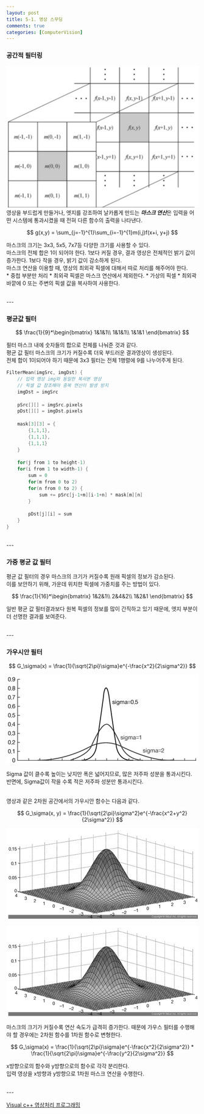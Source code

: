```yaml
---
layout: post
title: 5-1. 영상 스무딩
comments: true
categories: [ComputerVision]
---
```


### 공간적 필터링

![filter](/images/filter.png)
<br>
영상을 부드럽게 만들거나, 엣지를 강조하여 날카롭게 만드는 ***마스크 연산***은 입력을 어떤 시스템에 통과시켰을 때 전혀 다른 함수의 출력을 나타낸다. <br>

$$
	g(x,y) = \sum_{j=-1}^{1}\sum_{i=-1}^{1}m(i,j)f(x+i, y+j)	
$$

마스크의 크기는 3x3, 5x5, 7x7등 다양한 크기를 사용할 수 있다.<br>
마스크의 전체 합은 1이 되어야 한다. 1보다 커질 경우, 결과 영상은 전체적인 밝기 값이 증가한다. 1보다 작을 경우, 밝기 값이 감소하게 된다. <br>
마스크 연산을 이용할 때, 영상의 최외곽 픽셀에 대해서 따로 처리를 해주어야 한다. <br>
	* 중첩 부분만 처리
		* 최외곽 픽셀은 마스크 연산에서 제외한다.
	* 가상의 픽셀
		* 최외곽 바깥에 0 또는 주변의 픽셀 값을 복사하여 사용한다.
 
<br>
---
<br>

### 평균값 필터 

$$
 \frac{1}{9}*\begin{bmatrix}
1&1&1\\
1&1&1\\
1&1&1
\end{bmatrix}
$$

필터 마스크 내에 숫자들의 합으로 전체를 나눠준 것과 같다. <br>
평균 값 필터 마스크의 크기가 커질수록 더욱 부드러운 결과영상이 생성된다. <br>
전체 합이 1이되어야 하기 때문에 3x3 필터는 전체 1행렬에 9를 나누어주게 된다. <br>

~~~c++
FilterMean(imgSrc, imgDst) {
	// 입력 영상 img와 동일한 복사본 영상
	// 픽셀 값 참조해야 중복 연산이 발생 방지
	imgDst = imgSrc

	pSrc[][] = imgSrc.pixels
	pDst[][] = imgDst.pixels

	mask[3][3] = {
		{1,1,1},
		{1,1,1},
		{1,1,1}
	}

	for(j from 1 to height-1)
	for(i from 1 to width-1) {
		sum = 0
		for(m from 0 to 2)
		for(n from 0 to 2) {
			sum += pSrc[j-1+m][i-1+n] * mask[m][n]
		}

		pDst[j][i] = sum
	}
}
~~~

<br>
---
<br>

### 가중 평균 값 필터

평균 값 필터의 경우 마스크의 크기가 커질수록 원래 픽셀의 정보가 감소된다. <br>
이를 보안하기 위해, 가운데 위치한 픽셀에 가중치를 주는 방법이 있다. <br>

$$
 \frac{1}{16}*\begin{bmatrix}
1&2&1\\
2&4&2\\
1&2&1 
\end{bmatrix}
$$

일반 평균 값 필터결과보다 원복 픽셀의 정보를 많이 간직하고 있기 때문에, 엣지 부분이 더 선명한 결과를 보여준다. 

<br>
---
<br>

### 가우시안 필터

$$
	G_\sigma(x) = \frac{1}{\sqrt{2\pi}\sigma}e^{-\frac{x^2}{2\sigma^2}}
$$

![Gaussian1](/images/Gaussian1.png) <br>

Sigma 값이 클수록 높이는 낮지만 폭은 넓어지므로, 많은 저주파 성분을 통과시킨다. <br>
반면에, Sigma값이 작을 수록 적은 저주파 성분만 통과시킨다. <br><br>


영상과 같은 2차원 공간에서의 가우시안 함수는 다음과 같다.

$$
	G_\sigma(x, y) = \frac{1}{\sqrt{2\pi}\sigma^2}e^{-\frac{x^2+y^2}{2\sigma^2}}
$$

![Gaussian2](/images/Gaussian2.png) <br>

![Gaussian2](/images/Gaussian2.png) <br>

마스크의 크기가 커질수록 연산 속도가 급격히 증가한다. 때문에 가우스 필터를 수행해야 할 경우에는 2차원 함수를 1차원 함수로 변형한다. <br>

$$
	G_\sigma(x) = \frac{1}{\sqrt{2\pi}\sigma}e^{-\frac{x^2}{2\sigma^2}} * \frac{1}{\sqrt{2\pi}\sigma}e^{-\frac{y^2}{2\sigma^2}}
$$

x방향으로의 함수와 y방향으로의 함수로 각각 분리한다. <br>
입력 영상을 x방향과 y방향으로 1차원 마스크 연산을 수행한다.


<br>
---
<br>

[Visual c++ 영상처리 프로그래밍](https://thebook.io/006796/ch08/02/03/)
